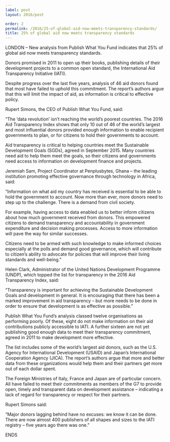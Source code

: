 ```yaml
---
label: post
layout: 2016/post

order: 2
permalink: /2016/25-of-global-aid-now-meets-transparency-standards/
title: 25% of global aid now meets transparency standards
---
```


LONDON – New analysis from Publish What You Fund indicates that 25% of global aid now meets transparency standards.

Donors promised in 2011 to open up their books, publishing details of their development projects to a common open standard, the International Aid Transparency Initiative (IATI).

Despite progress over the last five years, analysis of 46 aid donors found that most have failed to uphold this commitment. The report’s authors argue that this will limit the impact of aid, as information is critical to effective policy.

Rupert Simons, the CEO of Publish What You Fund, said:

“The ‘data revolution’ isn’t reaching the world’s poorest countries. The 2016 Aid Transparency Index shows that only 10 out of 46 of the world’s largest and most influential donors provided enough information to enable recipient governments to plan, or for citizens to hold their governments to account.

Aid transparency is critical to helping countries meet the Sustainable Development Goals (SGDs), agreed in September 2015. Many countries need aid to help them meet the goals, so their citizens and governments need access to information on development finance and projects.

Jeremiah Sam, Project Coordinator at Penplusbytes, Ghana – the leading institution promoting effective governance through technology in Africa, said:

“Information on what aid my country has received is essential to be able to hold the government to account. Now more than ever, more donors need to step up to the challenge. There is a demand from civil society.

For example, having access to data enabled us to better inform citizens about how much government received from donors. This empowered citizens to demand transparency and accountability in government expenditure and decision making processes. Access to more information will pave the way for similar successes.

Citizens need to be armed with such knowledge to make informed choices especially at the polls and demand good governance, which will contribute to citizen’s ability to advocate for policies that will improve their living standards and well-being.”

Helen Clark, Administrator of the United Nations Development Programme (UNDP), which topped the list for transparency in the 2016 Aid Transparency Index, said:

“Transparency is important for achieving the Sustainable Development Goals and development in general. It is encouraging that there has been a marked improvement in aid transparency – but more needs to be done in order to ensure that development is as effective as possible.”

Publish What You Fund’s analysis classed twelve organisations as performing poorly. Of these, eight do not make information on their aid contributions publicly accessible to IATI. A further sixteen are not yet publishing good enough data to meet their transparency commitment, agreed in 2011 to make development more effective.

The list includes some of the world’s largest aid donors, such as the U.S. Agency for International Development (USAID) and Japan’s International Cooperation Agency (JICA). The report’s authors argue that more and better data from these organizations would help them and their partners get more out of each dollar spent.

The Foreign Ministries of Italy, France and Japan are of particular concern. All have failed to meet their commitments as members of the G7 to provide open, timely and transparent data on development assistance – indicating a lack of regard for transparency or respect for their partners.

Rupert Simons said:

“Major donors lagging behind have no excuses: we know it can be done. There are now almost 400 publishers of all shapes and sizes to the IATI registry – five years ago there was one.”

ENDS
